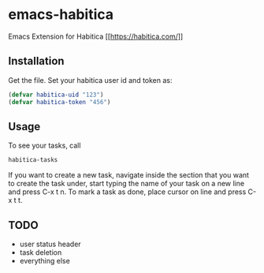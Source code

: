 # emacs-habitica
Emacs Extension for Habitica
[[https://habitica.com/]]


## Installation
Get the file.
Set your habitica user id and token as:

``` lisp
(defvar habitica-uid "123")
(defvar habitica-token "456")
```

## Usage
To see your tasks, call
``` lisp
habitica-tasks
```

If you want to create a new task, navigate inside the section that you want to create the task under, start typing the name of your task on a new line and press C-x t n.
To mark a task as done, place cursor on line and press C-x t t.

## TODO
- user status header
- task deletion
- everything else

